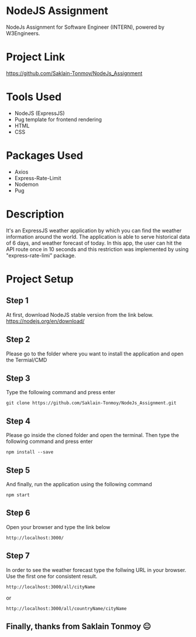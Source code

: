 # NodeJS Assignment
NodeJs Assignment for Software Engineer (INTERN), powered by W3Engineers.

# Project Link
https://github.com/Saklain-Tonmoy/NodeJs_Assignment

# Tools Used
* NodeJS (ExpressJS)
* Pug template for frontend rendering
* HTML
* CSS

# Packages Used
* Axios
* Express-Rate-Limit
* Nodemon 
* Pug

# Description
It's an ExpressJS weather application by which you can find the weather information around the world. The application is able to serve historical data of 6 days, and weather forecast of today. In this app, the user can hit the API route once in 10 seconds and this restriction was implemented by using "express-rate-limi" package.

# Project Setup
## Step 1
At first, download NodeJS stable version from the link below.
https://nodejs.org/en/download/
## Step 2
Please go to the folder where you want to install the application and open the Termial/CMD
## Step 3
Type the following command and press enter

```
git clone https://github.com/Saklain-Tonmoy/NodeJs_Assignment.git
```

## Step 4
Please go inside the cloned folder and open the terminal. Then type the following command and press enter

```
npm install --save
```

## Step 5
And finally, run the application using the following command

```
npm start
```

## Step 6 
Open your browser and type the link below

```
http://localhost:3000/
```

## Step 7
In order to see the weather forecast type the follwing URL in your browser. Use the first one for consistent result.

```
http://localhost:3000/all/cityName
```

or

```
http://localhost:3000/all/countryName/cityName
```

## Finally, thanks from Saklain Tonmoy :neutral_face:

